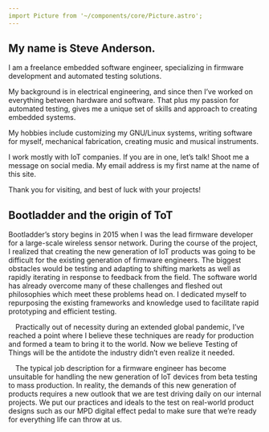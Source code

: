 ```yaml
---
import Picture from '~/components/core/Picture.astro';
---
```




<div> </div>
			<Picture
				src={import('~/assets/images/stevephoto.jpeg')}
				widths={[400, 768]}
				sizes="(max-width: 768px) 100vw, 432px"
				alt="Astronaut"
				aspectRatio="432:768"
			/>
 
## My name is Steve Anderson.

I am a freelance embedded software engineer, specializing in firmware development and automated testing solutions.

My background is in electrical engineering, and since then I’ve worked on everything between hardware and software.  That plus my passion for automated testing, gives me a unique set of skills and approach to creating embedded systems.

My hobbies include customizing my GNU/Linux systems, writing software for myself, mechanical fabrication, creating music and musical instruments.

 I work mostly with IoT companies.  If you are in one, let’s talk!  Shoot me a message on social media.  My email address is my first name at the name of this site.

Thank you for visiting, and best of luck with your projects!




## Bootladder and the origin of ToT

    

   Bootladder’s story begins in 2015 when I was the lead firmware developer for a large-scale wireless sensor network. During the course of the project, I realized that creating the new generation of IoT products was going to be difficult for the existing generation of firmware engineers. The biggest obstacles would be testing and adapting to shifting markets as well as rapidly iterating in response to feedback from the field. The software world has already overcome many of these challenges and fleshed out philosophies which meet these problems head on. I dedicated myself to repurposing the existing frameworks and knowledge used to facilitate rapid prototyping and efficient testing.


 Practically out of necessity during an extended global pandemic, I’ve reached a point where I believe these techniques are ready for production and formed a team to bring it to the world. Now we believe Testing of Things will be the antidote the industry didn’t even realize it needed.


 The typical job description for a firmware engineer has become unsuitable for handling the new generation of IoT devices from beta testing to mass production. In reality, the demands of this new generation of products requires a new outlook that we are test driving daily on our internal projects. We put our practices and ideals to the test on real-world product designs such as our MPD digital effect pedal to make sure that we’re ready for everything life can throw at us.

